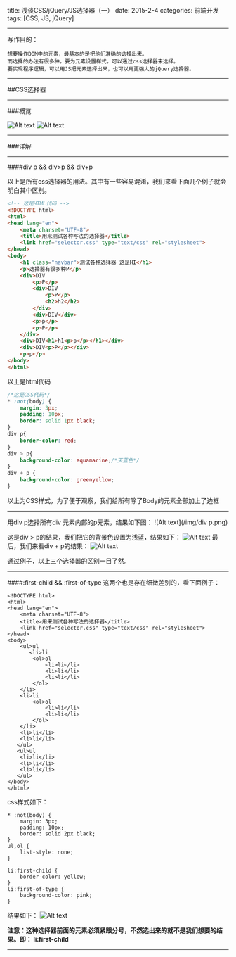 title: 浅谈CSS/jQuery/JS选择器（一）
date: 2015-2-4
categories: 前端开发
tags: [CSS, JS, jQuery]

---
写作目的：
```
想要操作DOM中的元素，最基本的是把他们准确的选择出来。
而选择的办法有很多种，要为元素设置样式，可以通过css选择器来选择。
要实现程序逻辑，可以用JS把元素选择出来，也可以用更强大的jQuery选择器。
```
<!-- more -->
---
##CSS选择器

---
###概览

![Alt text](/img/css_selector.png)
![Alt text](/img/css_selector2.png)

---
###详解

---
####div p && div>p && div+p

以上是所有css选择器的用法。其中有一些容易混淆，我们来看下面几个例子就会明白其中区别。
```html
<!-- 这是HTML代码 -->
<!DOCTYPE html>
<html>
<head lang="en">
    <meta charset="UTF-8">
    <title>用来测试各种写法的选择器</title>
    <link href="selector.css" type="text/css" rel="stylesheet">
</head>
<body>
    <h1 class="navbar">测试各种选择器 这是HI</h1>
    <p>选择器有很多种P</p>
    <div>DIV
        <p>P</p>
        <div>DIV
            <p>P</p>
            <h2>h2</h2>
        </div>
        <div>DIV</div>
        <p>p</p>
        <p>P</p>
    </div>
    <div>DIV<h1>h1<p>p</p></h1></div>
    <div>DIV<p>P</p></div>
    <p>p</p>
</body>
</html>
```
以上是html代码
```css
/*这是CSS代码*/
* :not(body) {
    margin: 3px;
    padding: 10px;
    border: solid 1px black;
}
div p{
    border-color: red;
}
div > p{
    background-color: aquamarine;/*天蓝色*/
}
div + p {
    background-color: greenyellow;
}
```
以上为CSS样式，为了便于观察，我们给所有除了Body的元素全部加上了边框

---
用div p选择所有div 元素内部的p元素，结果如下图：
![Alt text](/img/div p.png)

这是div > p的结果，我们把它的背景色设置为浅蓝，结果如下：
![Alt text](/img/父元素.png)
最后，我们来看div + p的结果：
![Alt text](/img/紧跟.png)

通过例子，以上三个选择器的区别一目了然。

---
####:first-child && :first-of-type
这两个也是存在细微差别的，看下面例子：
```
<!DOCTYPE html>
<html>
<head lang="en">
    <meta charset="UTF-8">
    <title>用来测试各种写法的选择器</title>
    <link href="selector.css" type="text/css" rel="stylesheet">
</head>
<body>
    <ul>ul
       <li>li
        <ol>ol
            <li>li</li>
            <li>li</li>
            <li>li</li>
        </ol>
    </li>
    <li>li
        <ol>ol
            <li>li</li>
            <li>li</li>
        </ol>
    </li>
    <li>li</li>
    <li>li</li>
   </ul>
   <ul>ul
    <li>li</li>
    <li>li</li>
    <li>li</li>
   </ul>
</body>
</html>
```
css样式如下：
```
* :not(body) {
    margin: 3px;
    padding: 10px;
    border: solid 2px black;
}
ul,ol {
    list-style: none;
}

li:first-child {
    border-color: yellow;
}
li:first-of-type {
    background-color: pink;
}
```
结果如下：
![Alt text](/img/first.png)

**注意：这种选择器前面的元素必须紧跟分号，不然选出来的就不是我们想要的结果。即： li:first-child**

---